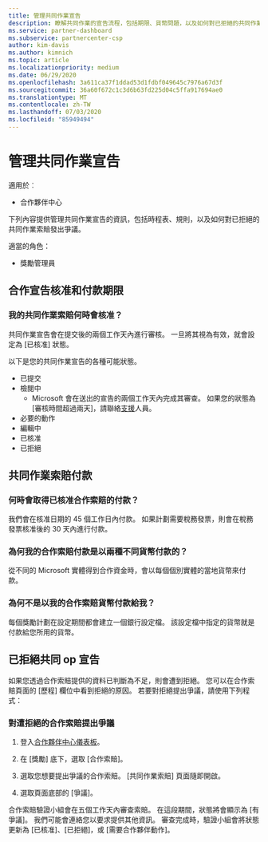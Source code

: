 ```yaml
---
title: 管理共同作業宣告
description: 瞭解共同作業的宣告流程，包括期限、貨幣問題，以及如何對已拒絕的共同作業索賠提出爭議。
ms.service: partner-dashboard
ms.subservice: partnercenter-csp
author: kim-davis
ms.author: kimnich
ms.topic: article
ms.localizationpriority: medium
ms.date: 06/29/2020
ms.openlocfilehash: 3a611ca37f1ddad53d1fdbf049645c7976a67d3f
ms.sourcegitcommit: 36a60f672c1c3d6b63fd225d04c5ffa917694ae0
ms.translationtype: MT
ms.contentlocale: zh-TW
ms.lasthandoff: 07/03/2020
ms.locfileid: "85949494"
---
```

# <a name="manage-co-op-claims"></a>管理共同作業宣告

適用於︰

- 合作夥伴中心

下列內容提供管理共同作業宣告的資訊，包括時程表、規則，以及如何對已拒絕的共同作業索賠發出爭議。

適當的角色：

- 獎勵管理員

## <a name="co-op-claims-approval-and-payment-deadlines"></a>合作宣告核准和付款期限

### <a name="when-will-my-co-op-claim-be-approved"></a>我的共同作業索賠何時會核准？

共同作業宣告會在提交後的兩個工作天內進行審核。 一旦將其視為有效，就會設定為 [已核准] 狀態。  

以下是您的共同作業宣告的各種可能狀態。

- 已提交
- 檢閱中
  - Microsoft 會在送出的宣告的兩個工作天內完成其審查。 如果您的狀態為 [審核時間超過兩天]，請聯絡[支援](https://partner.microsoft.com/dashboard/support/incentives/servicerequests?category=incentives)人員。
- 必要的動作
- 編輯中
- 已核准
- 已拒絕

## <a name="co-op-claim-payments"></a>共同作業索賠付款

### <a name="when-will-i-get-the-payment-for-the-approved-co-op-claim"></a>何時會取得已核准合作索賠的付款？

我們會在核准日期的 45 個工作日內付款。 如果計劃需要稅務發票，則會在稅務發票核准後的 30 天內進行付款。

### <a name="why-are-my-co-op-claim-payments-made-in-two-different-currencies"></a>為何我的合作索賠付款是以兩種不同貨幣付款的？

從不同的 Microsoft 實體得到合作資金時，會以每個個別實體的當地貨幣來付款。  

### <a name="why-was-i-paid-in-a-currency-other-than-my-co-op-claim-currency"></a>為何不是以我的合作索賠貨幣付款給我？

每個獎勵計劃在設定期間都會建立一個銀行設定檔。 該設定檔中指定的貨幣就是付款給您所用的貨幣。

## <a name="rejected-co-op-claims"></a>已拒絕共同 op 宣告

如果您透過合作索賠提供的資料已判斷為不足，則會遭到拒絕。 您可以在合作索賠頁面的 [歷程] 欄位中看到拒絕的原因。 若要對拒絕提出爭議，請使用下列程式：

### <a name="dispute-a-rejected-co-op-claim"></a>對遭拒絕的合作索賠提出爭議

1. 登入[合作夥伴中心儀表板](https://partner.microsoft.com/dashboard/)。

2. 在 [獎勵] 底下，選取 [合作索賠]。

3. 選取您想要提出爭議的合作索賠。 [共同作業索賠] 頁面隨即開啟。

4. 選取頁面底部的 [爭議]。

合作索賠驗證小組會在五個工作天內審查索賠。 在這段期間，狀態將會顯示為 [有爭議]。 我們可能會連絡您以要求提供其他資訊。 審查完成時，驗證小組會將狀態更新為 [已核准]、[已拒絕]，或 [需要合作夥伴動作]。
